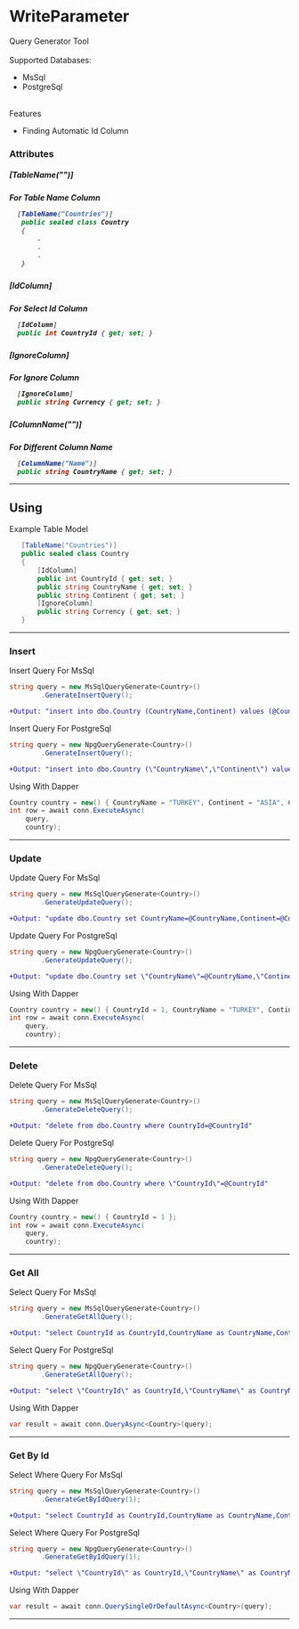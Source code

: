 # WriteParameter
Query Generator Tool<br>
<br>
Supported Databases:
<ul>
<li>MsSql</li>
<li>PostgreSql</li>
</ul>
<br>
Features
<ul>
 <li>Finding Automatic Id Column</li>
</ul>

<h3>Attributes</h3>
<h5>[TableName("")]<h5>
For Table Name Column

 ```csharp
   [TableName("Countries")]
    public sealed class Country
    {
        .
        .
        .
    }
```

<h5>[IdColumn]<h5>
For Select Id Column

 ```csharp
   [IdColumn]
   public int CountryId { get; set; }
```
<h5>[IgnoreColumn]<h5>
For Ignore Column

 ```csharp
   [IgnoreColumn]
   public string Currency { get; set; }
```
<h5>[ColumnName("")]<h5>
For Different Column Name

 ```csharp
   [ColumnName("Name")]
   public string CountryName { get; set; }
```

<hr>

<h2>Using</h2>
Example Table Model

 ```csharp
    [TableName("Countries")]
    public sealed class Country
    {
        [IdColumn]
        public int CountryId { get; set; }
        public string CountryName { get; set; }
        public string Continent { get; set; }
        [IgnoreColumn]
        public string Currency { get; set; }
    }
```
<hr>


<h3>Insert</h3>
Insert Query For MsSql

```csharp
string query = new MsSqlQueryGenerate<Country>()
        .GenerateInsertQuery();
```
```diff
+Output: "insert into dbo.Country (CountryName,Continent) values (@CountryName,@Continent)"
```
Insert Query For PostgreSql

```csharp
string query = new NpgQueryGenerate<Country>()
        .GenerateInsertQuery();
```
```diff
+Output: "insert into dbo.Country (\"CountryName\",\"Continent\") values (@CountryName,@Continent)"
```

Using With Dapper

```csharp
Country country = new() { CountryName = "TURKEY", Continent = "ASIA", Currency = "TRY" };
int row = await conn.ExecuteAsync(
    query,
    country);
```
<hr>

<h3>Update</h3>
Update Query For MsSql

```csharp
string query = new MsSqlQueryGenerate<Country>()
        .GenerateUpdateQuery();
```
```diff
+Output: "update dbo.Country set CountryName=@CountryName,Continent=@Continent where CountryId=@CountryId"
```
Update Query For PostgreSql

```csharp
string query = new NpgQueryGenerate<Country>()
        .GenerateUpdateQuery();
```
```diff
+Output: "update dbo.Country set \"CountryName\"=@CountryName,\"Continent\"=@Continent where \"CountryId\"=@CountryId"
```

Using With Dapper

```csharp
Country country = new() { CountryId = 1, CountryName = "TURKEY", Continent = "ASIA", Currency = "TRY" };
int row = await conn.ExecuteAsync(
    query,
    country);
```
<hr>

<h3>Delete</h3>
Delete Query For MsSql

```csharp
string query = new MsSqlQueryGenerate<Country>()
        .GenerateDeleteQuery();
```
```diff
+Output: "delete from dbo.Country where CountryId=@CountryId"
```
Delete Query For PostgreSql

```csharp
string query = new NpgQueryGenerate<Country>()
        .GenerateDeleteQuery();
```
```diff
+Output: "delete from dbo.Country where \"CountryId\"=@CountryId"
```

Using With Dapper

```csharp
Country country = new() { CountryId = 1 };
int row = await conn.ExecuteAsync(
    query,
    country);
```
<hr>

<h3>Get All</h3>
Select Query For MsSql
 
```csharp
string query = new MsSqlQueryGenerate<Country>()
        .GenerateGetAllQuery();
```
```diff
+Output: "select CountryId as CountryId,CountryName as CountryName,Continent as Continent,Currency as Currency from dbo.Country order by CountryId"
```
Select Query For PostgreSql

```csharp
string query = new NpgQueryGenerate<Country>()
        .GenerateGetAllQuery();
```
```diff
+Output: "select \"CountryId\" as CountryId,\"CountryName\" as CountryName,\"Continent\" as Continent,\"Currency\" as Currency from dbo.BaseModel order by \"CountryId\""
```

Using With Dapper

```csharp
var result = await conn.QueryAsync<Country>(query);
```
<hr>
<h3>Get By Id</h3>
Select Where Query For MsSql

```csharp
string query = new MsSqlQueryGenerate<Country>()
        .GenerateGetByIdQuery(1);
```
```diff
+Output: "select CountryId as CountryId,CountryName as CountryName,Continent as Continent,Currency as Currency from dbo.Country where CountryId=1"
```
Select Where Query For PostgreSql

```csharp
string query = new NpgQueryGenerate<Country>()
        .GenerateGetByIdQuery(1);
```
```diff
+Output: "select \"CountryId\" as CountryId,\"CountryName\" as CountryName,\"Continent\" as Continent,\"Currency\" as Currency from dbo.Country where \"CountryId\"=1"
```

Using With Dapper

```csharp
var result = await conn.QuerySingleOrDefaultAsync<Country>(query);
```
<hr>
